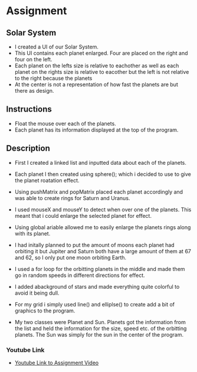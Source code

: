 # Assignment

## Solar System
* I created a UI of our Solar System.
* This UI contains each planet enlarged. Four are placed on the right and four on the left.
* Each planet on the lefts size is relative to eachother as well as each planet on the rights size is relative to eacother but the left is not relative to the right because the planets 
* At the center is not a representation of how fast the planets are but there as design.

## Instructions
* Float the mouse over each of the planets.
* Each planet has its information displayed at the top of the program.

## Description
* First I created a linked list and inputted data about each of the planets. 
* Each planet I then created using sphere(); which i decided to use to give the planet roatation effect.
* Using pushMatrix and popMatrix placed each planet accordingly and was able to create rings for Saturn and Uranus.
* I used mouseX and mouseY to detect when over one of the planets. This meant that i could enlarge the selected planet for effect.
* Using global ariable allowed me to easily enlarge the planets rings along with its planet.
* I had initally planned to put the amount of moons each planet had orbiting it but Jupiter and Saturn both have a large amount of them at 67 and 62, so I only put one moon orbiting Earth. 
* I used a for loop for the orbitting planets in the middle and made them go in random speeds in different directions for effect.
* I added abackground of stars and made everything quite colorful to avoid it being dull.
* For my grid i simply used line() and elliplse() to create add a bit of graphics to the program.

* My two classes were Planet and Sun. Planets got the information from the list and held the information for the size, speed etc. of the orbitting planets. The Sun was simply for the sun in the center of the program.


### Youtube Link
* [Youtube Link to Assignment Video](https://www.youtube.com/watch?v=OwX8YGCReYQ&feature=youtu.be)

